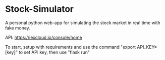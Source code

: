 # Stock-Simulator
 
A personal python web-app for simulating the stock market in real time with fake money.

API: https://iexcloud.io/console/home

To start, setup with requirements and use the command "export API_KEY=[key]" to set API key, then use "flask run"

